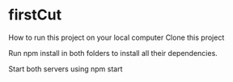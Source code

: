 # firstCut

How to run this project on your local computer
Clone this project

Run npm install in both folders to install all their dependencies.

Start both servers using npm start